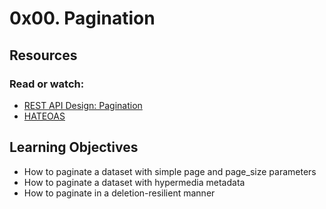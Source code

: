 #  0x00. Pagination

## Resources

### Read or watch:
* [REST API Design:
Pagination](https://www.moesif.com/blog/technical/api-design/REST-API-Design-Filtering-Sorting-and-Pagination/#pagination)
* [HATEOAS](https://en.wikipedia.org/wiki/HATEOAS)

## Learning Objectives
* How to paginate a dataset with simple page and page_size parameters
* How to paginate a dataset with hypermedia metadata
* How to paginate in a deletion-resilient manner

